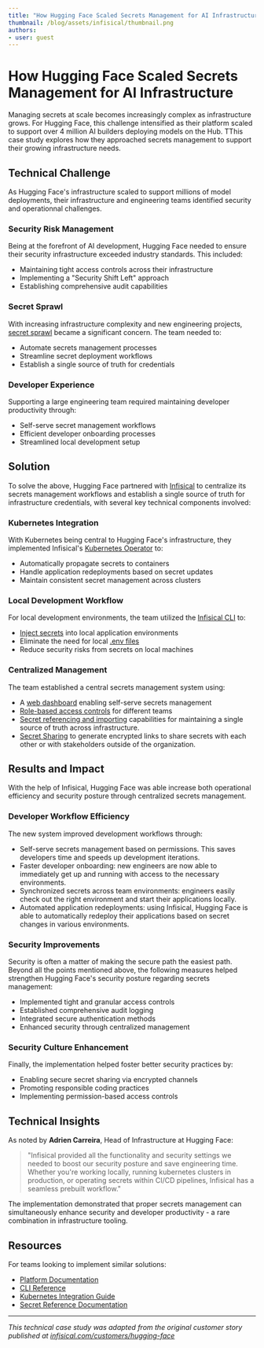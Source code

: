 ```yaml
---
title: "How Hugging Face Scaled Secrets Management for AI Infrastructure" 
thumbnail: /blog/assets/infisical/thumbnail.png
authors:
- user: guest
---
```


# How Hugging Face Scaled Secrets Management for AI Infrastructure
Managing secrets at scale becomes increasingly complex as infrastructure grows. For Hugging Face, this challenge intensified as their platform scaled to support over 4 million AI builders deploying models on the Hub. TThis case study explores how they approached secrets management to support their growing infrastructure needs.

## Technical Challenge
As Hugging Face's infrastructure scaled to support millions of model deployments, their infrastructure and engineering teams identified security and operationnal challenges.

### Security Risk Management
Being at the forefront of AI development, Hugging Face needed to ensure their security infrastructure exceeded industry standards. This included:
- Maintaining tight access controls across their infrastructure
- Implementing a "Security Shift Left" approach
- Establishing comprehensive audit capabilities

### Secret Sprawl
With increasing infrastructure complexity and new engineering projects, [secret sprawl](https://infisical.com/blog/what-is-secret-sprawl) became a significant concern. The team needed to:
- Automate secrets management processes
- Streamline secret deployment workflows
- Establish a single source of truth for credentials

### Developer Experience
Supporting a large engineering team required maintaining developer productivity through:
- Self-serve secret management workflows
- Efficient developer onboarding processes
- Streamlined local development setup

## Solution
To solve the above, Hugging Face partnered with [Infisical](https://infisical.com/) to centralize its secrets management workflows and establish a single source of truth for infrastructure credentials, with several key technical components involved:

### Kubernetes Integration
With Kubernetes being central to Hugging Face's infrastructure, they implemented Infisical's [Kubernetes Operator](https://infisical.com/docs/integrations/platforms/kubernetes) to:
- Automatically propagate secrets to containers
- Handle application redeployments based on secret updates
- Maintain consistent secret management across clusters

### Local Development Workflow
For local development environments, the team utilized the [Infisical CLI](https://infisical.com/docs/cli/usage) to:

- [Inject secrets](https://infisical.com/docs/cli/commands/run) into local application environments
- Eliminate the need for local [.env files](https://infisical.com/blog/stop-using-env-files)
- Reduce security risks from secrets on local machines

### Centralized Management
The team established a central secrets management system using:

- A [web dashboard](https://infisical.com/docs/documentation/platform/project) enabling self-serve secrets management
- [Role-based access controls](https://infisical.com/docs/documentation/platform/access-controls/role-based-access-controls#role-based-access-controls) for different teams
- [Secret referencing and importing](https://infisical.com/docs/documentation/platform/secret-reference) capabilities for maintaining a single source of truth across infrastructure.
- [Secret Sharing](https://infisical.com/docs/documentation/platform/secret-sharing) to generate encrypted links to share secrets with each other or with stakeholders outside of the organization.

## Results and Impact

With the help of Infisical, Hugging Face was able increase both operational efficiency and security posture through centralized secrets management.

### Developer Workflow Efficiency
The new system improved development workflows through:

- Self-serve secrets management based on permissions. This saves developers time and speeds up development iterations.
- Faster developer onboarding: new engineers are now able to immediately get up and running with access to the necessary environments.
- Synchronized secrets across team environments: engineers easily check out the right environment and start their applications locally.
- Automated application redeployments: using Infisical, Hugging Face is able to automatically redeploy their applications based on secret changes in various environments.

### Security Improvements

Security is often a matter of making the secure path the easiest path. Beyond all the points mentioned above, the following measures helped strengthen Hugging Face's security posture regarding secrets management:

- Implemented tight and granular access controls
- Established comprehensive audit logging
- Integrated secure authentication methods
- Enhanced security through centralized management

### Security Culture Enhancement

Finally, the implementation helped foster better security practices by:

- Enabling secure secret sharing via encrypted channels
- Promoting responsible coding practices
- Implementing permission-based access controls

## Technical Insights
As noted by **Adrien Carreira**, Head of Infrastructure at Hugging Face:

> "Infisical provided all the functionality and security settings we needed to boost our security posture and save engineering time. Whether you're working locally, running kubernetes clusters in production, or operating secrets within CI/CD pipelines, Infisical has a seamless prebuilt workflow."

The implementation demonstrated that proper secrets management can simultaneously enhance security and developer productivity - a rare combination in infrastructure tooling.

## Resources
For teams looking to implement similar solutions:

- [Platform Documentation](https://infisical.com/docs/documentation/platform/organization)
- [CLI Reference](https://infisical.com/docs/cli/overview)
- [Kubernetes Integration Guide](https://infisical.com/docs/integrations/platforms/kubernetes/overview)
- [Secret Reference Documentation](https://infisical.com/docs/documentation/platform/secret-reference)

---

*This technical case study was adapted from the original customer story published at [infisical.com/customers/hugging-face](https://infisical.com/customers/hugging-face)*